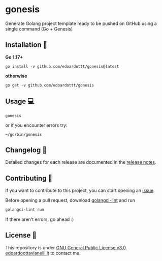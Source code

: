 # gonesis

Generate Golang project template ready to be pushed on GitHub using a single command (Go + Genesis)

Installation 📡
-------

**Go 1.17+**

```console
go install -v github.com/edoardottt/gonesis@latest
```

**otherwise**

```console
go get -v github.com/edoardottt/gonesis
```

Usage 💻
-------

```console
gonesis
```

or if you encounter errors try:

```console
~/go/bin/gonesis
```

Changelog 📌
-------

Detailed changes for each release are documented in the [release notes](https://github.com/edoardottt/gonesis/releases).

Contributing 🤝
------

If you want to contribute to this project, you can start opening an [issue](https://github.com/edoardottt/gonesis/issues).

Before opening a pull request, download [golangci-lint](https://golangci-lint.run/usage/install/) and run

```bash
golangci-lint run
```

If there aren't errors, go ahead :)

License 📝
-------

This repository is under [GNU General Public License v3.0](https://github.com/edoardottt/gonesis/blob/main/LICENSE).  
[edoardoottavianelli.it](https://www.edoardoottavianelli.it) to contact me.
